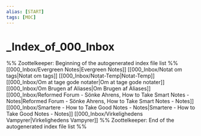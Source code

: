 ```yaml
---
alias: [START]
tags: [MOC]
---
```

# _Index_of_000_Inbox
%% Zoottelkeeper: Beginning of the autogenerated index file list  %%
 [[000_Inbox/Evergreen Notes|Evergreen Notes]]
 [[000_Inbox/Notat om tags|Notat om tags]]
 [[000_Inbox/Notat-Temp|Notat-Temp]]
 [[000_Inbox/Om at tage gode notater|Om at tage gode notater]]
 [[000_Inbox/Om Brugen af Aliases|Om Brugen af Aliases]]
 [[000_Inbox/Reformed Forum - Sönke Ahrens, How to Take Smart Notes - Notes|Reformed Forum - Sönke Ahrens, How to Take Smart Notes - Notes]]
 [[000_Inbox/Smartere - How to Take Good Notes - Notes|Smartere - How to Take Good Notes - Notes]]
 [[000_Inbox/Virkelighedens Vampyrer|Virkelighedens Vampyrer]]
%% Zoottelkeeper: End of the autogenerated index file list  %%
